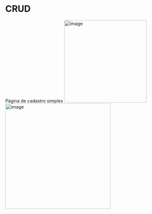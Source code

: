 # CRUD
 Página de cadastro simples
 <img width="260" alt="image" src="https://github.com/user-attachments/assets/77d45e44-009a-4dc8-a4d5-a84bdb154b9d">
 <img width="332" alt="image" src="https://github.com/user-attachments/assets/54d779fe-ea5f-4e83-9400-9fab60d18226">


